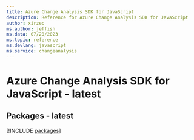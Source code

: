 ```yaml
---
title: Azure Change Analysis SDK for JavaScript
description: Reference for Azure Change Analysis SDK for JavaScript
author: xirzec
ms.author: jeffish
ms.data: 07/20/2023
ms.topic: reference
ms.devlang: javascript
ms.service: changeanalysis
---
```

# Azure Change Analysis SDK for JavaScript - latest
## Packages - latest
[!INCLUDE [packages](change-analysis-index.md)]
